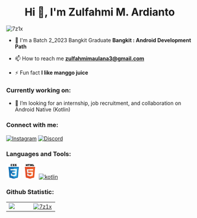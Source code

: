 
<h1 align="center">Hi 👋, I'm Zulfahmi M. Ardianto</h1>

<p align="left"> <img src="https://komarev.com/ghpvc/?username=7z1x&label=Profile%20views&color=0e75b6&style=flat" alt="7z1x" /> </p>

- 🌱 I'm a Batch 2_2023 Bangkit Graduate **Bangkit : Android Development Path**

- 📫 How to reach me **zulfahmimaulana3@gmail.com**

- ⚡ Fun fact **I like manggo juice**

<h3 align="left">Currently working on:</h3>

- 🔎 I’m looking for an internship, job recruitment, and collaboration on Android Native (Kotlin)

<h3 align="left">Connect with me:</h3>
<p align="left">
  <a href="https://instagram.com/llzf4_" target="blank">
    <img align="center" src="https://raw.githubusercontent.com/rahuldkjain/github-profile-readme-generator/master/src/images/icons/Social/instagram.svg" alt="Instagram" height="30" width="40"/></a>
 <a href="https://discord.gg/https://discord.gg/fWuYjMR2" target="blank">
    <img align="center" src="https://raw.githubusercontent.com/rahuldkjain/github-profile-readme-generator/master/src/images/icons/Social/discord.svg" alt="Discord" height="40" width="40"/></a>
</p>

<h3 align="left">Languages and Tools:</h3>
<div align="left">
  <a href="https://www.w3schools.com/css/" target="_blank" rel="noreferrer"><img src="https://raw.githubusercontent.com/devicons/devicon/master/icons/css3/css3-original-wordmark.svg" alt="css3" width="40" height="40"/></a>
  <a href="https://www.w3.org/html/" target="_blank" rel="noreferrer"><img src="https://raw.githubusercontent.com/devicons/devicon/master/icons/html5/html5-original-wordmark.svg" alt="html5" width="40" height="40"/></a>
  <a href="https://kotlinlang.org" target="_blank" rel="noreferrer"><img src="https://www.vectorlogo.zone/logos/kotlinlang/kotlinlang-icon.svg" alt="kotlin" width="30" height="30"/></a>
</div>

<h3 align="left">Github Statistic:</h3>

<table border="0" style="width: 100%;">
  <tr>
    <td style="width: 48%; border: transparent;">
      <a href="https://github.com/7z1x">
        <img src="https://github-readme-stats-eight-theta.vercel.app/api/top-langs/?username=7z1x&layout=compact&langs_count=8" style="width: 100%;" />
      </a>
    </td>
    <td style="width: 48%; border: transparent;">
      <a href="https://github.com/7z1x">
        <img src="https://github-readme-stats.vercel.app/api?username=7z1x&show_icons=true&locale=en" alt="7z1x" style="width: 100%;" />
      </a>
    </td>
  </tr>
</table>
